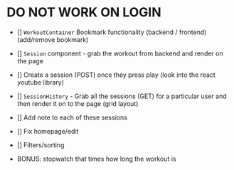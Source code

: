 #  DO NOT WORK ON LOGIN


- [] `WorkoutContainer` Bookmark functionality (backend / frontend) (add/remove bookmark)
- [] `Session` component - grab the workout from backend and render on the page 
- [] Create a session (POST) once they press play (look into the react youtube library) 
- [] `SessionHistory` - Grab all the sessions (GET) for a particular user and then render it on to the page (grid layout)
- [] Add note to each of these sessions
- [] Fix homepage/edit 
- [] Filters/sorting

- BONUS: stopwatch that times how long the workout is 


